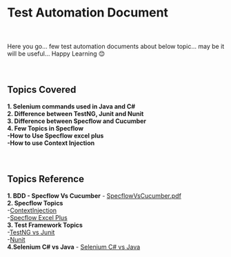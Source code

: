 # Test Automation Document
<br><br>
Here you go… few test automation documents about below topic… may be it will be useful… 
Happy Learning 😊 <br>
<br><br>
## Topics Covered<br>
**1. Selenium commands used in Java and C#**<br>
**2.  Difference between TestNG, Junit and Nunit**<br>
**3.  Difference between Specflow and Cucumber**<br>
**4.  Few Topics in Specflow**<br>
      **-How to Use Specflow excel plus**<br>
      **-How to use Context Injection**<br>
      <br><br>
## Topics Reference <br>
**1. BDD - Specflow Vs Cucumber**  - 
[SpecflowVsCucumber.pdf](https://github.com/rajadhiRajacom/QATest/blob/master/BDD-Specflow_VS_Cucumber.pdf) <br>
**2. Specflow Topics** <br>
-[ContextInjection](https://github.com/rajadhiRajacom/QATest/blob/master/Context_Injection_Specflow.pdf)<br>
-[Specflow Excel Plus](https://github.com/rajadhiRajacom/QATest/blob/master/Specflow_Excel_Plus.pdf)<br>
**3. Test Framework Topics** <br>
 -[TestNG vs Junit](https://github.com/rajadhiRajacom/QATest/blob/master/Test%20Framewor_NUnit.pdf) <br>
 -[Nunit](https://github.com/rajadhiRajacom/QATest/blob/master/Test%20Framewor_NUnit.pdf) <br>
**4.Selenium C# vs Java** - 
[Selenium C# vs Java](https://github.com/rajadhiRajacom/QATest/blob/master/Selenium-C%23-Java_Version.pdf)<br>
